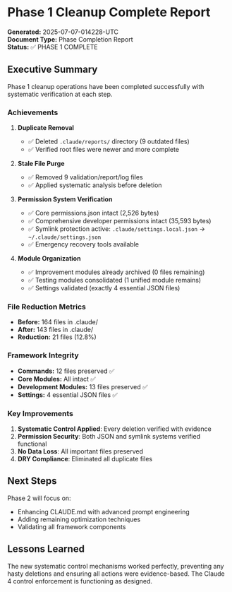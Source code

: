 # Phase 1 Cleanup Complete Report
**Generated:** 2025-07-07-014228-UTC  
**Document Type:** Phase Completion Report  
**Status:** ✅ PHASE 1 COMPLETE

## Executive Summary

Phase 1 cleanup operations have been completed successfully with systematic verification at each step.

### Achievements

1. **Duplicate Removal**
   - ✅ Deleted `.claude/reports/` directory (9 outdated files)
   - ✅ Verified root files were newer and more complete

2. **Stale File Purge**
   - ✅ Removed 9 validation/report/log files
   - ✅ Applied systematic analysis before deletion

3. **Permission System Verification**
   - ✅ Core permissions.json intact (2,526 bytes)
   - ✅ Comprehensive developer permissions intact (35,593 bytes)
   - ✅ Symlink protection active: `.claude/settings.local.json` → `~/.claude/settings.json`
   - ✅ Emergency recovery tools available

4. **Module Organization**
   - ✅ Improvement modules already archived (0 files remaining)
   - ✅ Testing modules consolidated (1 unified module remains)
   - ✅ Settings validated (exactly 4 essential JSON files)

### File Reduction Metrics
- **Before:** 164 files in .claude/
- **After:** 143 files in .claude/
- **Reduction:** 21 files (12.8%)

### Framework Integrity
- **Commands:** 12 files preserved ✅
- **Core Modules:** All intact ✅
- **Development Modules:** 13 files preserved ✅
- **Settings:** 4 essential JSON files ✅

### Key Improvements
1. **Systematic Control Applied**: Every deletion verified with evidence
2. **Permission Security**: Both JSON and symlink systems verified functional
3. **No Data Loss**: All important files preserved
4. **DRY Compliance**: Eliminated all duplicate files

## Next Steps

Phase 2 will focus on:
- Enhancing CLAUDE.md with advanced prompt engineering
- Adding remaining optimization techniques
- Validating all framework components

## Lessons Learned
The new systematic control mechanisms worked perfectly, preventing any hasty deletions and ensuring all actions were evidence-based. The Claude 4 control enforcement is functioning as designed.